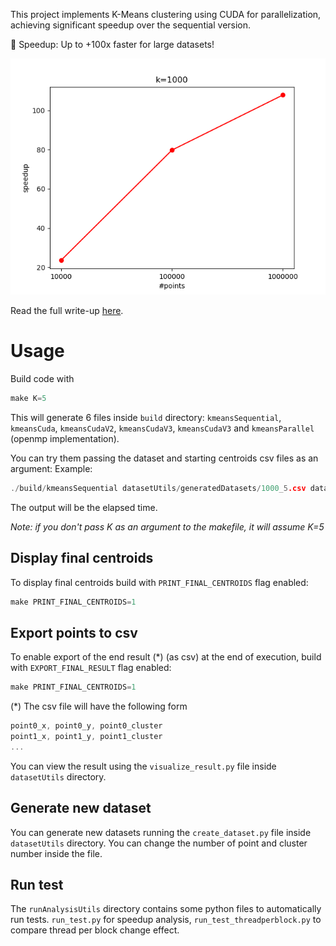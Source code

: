 This project implements K-Means clustering using CUDA for parallelization, achieving significant speedup over the sequential version.

🚀 Speedup: Up to +100x faster for large datasets!

![](images/run_test/V3/k1000.png)

Read the full write-up [here](https://www.luigicennini.it/projects/cuda-kmeans/).


# Usage
Build code with
```cpp
make K=5
```

This will generate 6 files inside `build` directory: `kmeansSequential`, `kmeansCuda`, `kmeansCudaV2`, `kmeansCudaV3`, `kmeansCudaV3` and   `kmeansParallel` (openmp implementation).

You can try them passing the dataset and starting centroids csv files as an argument:
Example:

```cpp
./build/kmeansSequential datasetUtils/generatedDatasets/1000_5.csv datasetUtils/generatedDatasets/1000_5_centroids.csv
```


The output will be the elapsed time.

*Note: if you don't pass K as an argument to the makefile, it will assume K=5*

## Display final centroids
To display final centroids build with `PRINT_FINAL_CENTROIDS` flag enabled:

```cpp
make PRINT_FINAL_CENTROIDS=1
```

## Export points to csv
To enable export of the end result (\*) (as csv) at the end of execution, build with `EXPORT_FINAL_RESULT` flag enabled:
```cpp
make PRINT_FINAL_CENTROIDS=1
```

(\*) The csv file will have the following form
```cpp
point0_x, point0_y, point0_cluster
point1_x, point1_y, point1_cluster
...
```
You can view the result using the `visualize_result.py` file inside `datasetUtils` directory.


## Generate new dataset
You can generate new datasets running the `create_dataset.py` file inside `datasetUtils` directory.
You can change the number of point and cluster number inside the file.


## Run test
The `runAnalysisUtils` directory contains some python files to automatically run tests.
`run_test.py` for speedup analysis, `run_test_threadperblock.py` to compare thread per block change effect.
